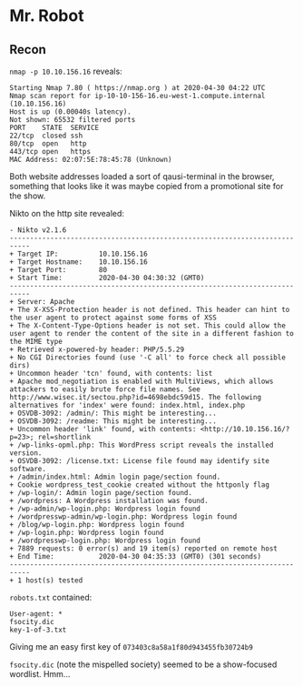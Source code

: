 # Mr. Robot

## Recon

`nmap -p 10.10.156.16` reveals:

```
Starting Nmap 7.80 ( https://nmap.org ) at 2020-04-30 04:22 UTC
Nmap scan report for ip-10-10-156-16.eu-west-1.compute.internal (10.10.156.16)
Host is up (0.00040s latency).
Not shown: 65532 filtered ports
PORT    STATE  SERVICE
22/tcp  closed ssh
80/tcp  open   http
443/tcp open   https
MAC Address: 02:07:5E:78:45:78 (Unknown)
```

Both website addresses loaded a sort of qausi-terminal in the browser, something that looks like it was maybe copied from a promotional site for the show.

Nikto on the http site revealed:

```
- Nikto v2.1.6
---------------------------------------------------------------------------
+ Target IP:          10.10.156.16
+ Target Hostname:    10.10.156.16
+ Target Port:        80
+ Start Time:         2020-04-30 04:30:32 (GMT0)
---------------------------------------------------------------------------
+ Server: Apache
+ The X-XSS-Protection header is not defined. This header can hint to the user agent to protect against some forms of XSS
+ The X-Content-Type-Options header is not set. This could allow the user agent to render the content of the site in a different fashion to the MIME type
+ Retrieved x-powered-by header: PHP/5.5.29
+ No CGI Directories found (use '-C all' to force check all possible dirs)
+ Uncommon header 'tcn' found, with contents: list
+ Apache mod_negotiation is enabled with MultiViews, which allows attackers to easily brute force file names. See http://www.wisec.it/sectou.php?id=4698ebdc59d15. The following alternatives for 'index' were found: index.html, index.php
+ OSVDB-3092: /admin/: This might be interesting...
+ OSVDB-3092: /readme: This might be interesting...
+ Uncommon header 'link' found, with contents: <http://10.10.156.16/?p=23>; rel=shortlink
+ /wp-links-opml.php: This WordPress script reveals the installed version.
+ OSVDB-3092: /license.txt: License file found may identify site software.
+ /admin/index.html: Admin login page/section found.
+ Cookie wordpress_test_cookie created without the httponly flag
+ /wp-login/: Admin login page/section found.
+ /wordpress: A Wordpress installation was found.
+ /wp-admin/wp-login.php: Wordpress login found
+ /wordpresswp-admin/wp-login.php: Wordpress login found
+ /blog/wp-login.php: Wordpress login found
+ /wp-login.php: Wordpress login found
+ /wordpresswp-login.php: Wordpress login found
+ 7889 requests: 0 error(s) and 19 item(s) reported on remote host
+ End Time:           2020-04-30 04:35:33 (GMT0) (301 seconds)
---------------------------------------------------------------------------
+ 1 host(s) tested
```

`robots.txt` contained:

```
User-agent: *
fsocity.dic
key-1-of-3.txt
```

Giving me an easy first key of `073403c8a58a1f80d943455fb30724b9`

`fsocity.dic` (note the mispelled society) seemed to be a show-focused wordlist. Hmm...